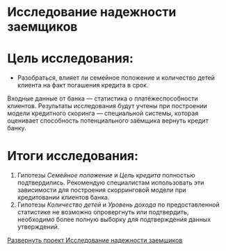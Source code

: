# Исследование надежности заемщиков
# **Цель исследования:**
* Разобраться, влияет ли семейное положение и количество детей клиента на факт погашения кредита в срок. 

Входные данные от банка — статистика о платёжеспособности клиентов.
Результаты исследования будут учтены при построении модели кредитного скоринга — специальной системы, которая оценивает способность потенциального заёмщика вернуть кредит банку.
# **Итоги исследования:**
1. Гипотезы *Семейное положение* и *Цель кредита* полностью подтвердились. Рекомендую специалистам использовать эти зависимости для построения скорринговой модели при кредитовании клиентов банка.
2. Гипотезы *Количество детей* и *Уровень дохода* по предоставленной статистике не возможно опровергнуть или подтвердить, необходимо более полную выборку для подтверждения данных утверждений.

[Развернуть проект Исследование надежности заемщиков](https://github.com/LeonidRadostev/Yandex-Practicum-Projects/blob/main/Project%202.%20Investigation%20of%20the%20reliability%20of%20borrowers/Investigation_of_the_reliability_of_borrowers.ipynb)
